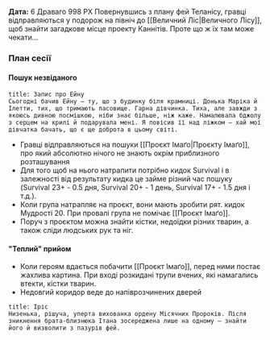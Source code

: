 **Дата:** 6 Драваго 998 РХ
Повернувшись з плану фей Теланісу, гравці відправляються у подорож на північ до [[Величний Ліс|Величного Лісу]], щоб знайти загадкове місце проекту Каннітів. Проте що ж їх там може чекати...

### План сесії
#### Пошук незвіданого
```ad-note
title: Запис про Ейну
Сьогодні бачив Ейну — ту, що з будинку біля крамниці. Донька Маріка й Ілетти, тих, що тримають пасовище. Гарна дівчинка. Тиха, але завжди з якоюсь дивною посмішкою, ніби знає більше, ніж каже. Намалювала бджолу з серцем на крилі й подарувала мені. Я повісив її над ліжком — хай мої дівчатка бачать, що є ще доброта в цьому світі.
```
- Гравці відправляються на пошуки [[Проєкт Імаґо|Проєкту Імаґо]], про який абсолютно нічого не знають окрім приблизного розташування
- Для того щоб на нього натрапити потрібно кидок Survival і в залежності від результату кидка це займе різний час пошуку (Survival 23+ - 0.5 дня, Survival 20+ - 1 день, Survival 17+ - 1.5 дня і т.д.).
- Коли група натрапляє на проєкт, вони мають зробити рят. кидок Мудрості 20. При провалі група не помічає [[Проєкт Імаґо]]. 
- Поруч з проєктом можна знайти кістки, недоїдки різних тварин, а також сліди людських рук та ніг.

#### "Теплий" прийом
- Коли героям вдається побачити [[Проєкт Імаґо]], перед ними постає жахлива картина. При вході розкидані трупи вчених, які намагались втекти, кістки тварин.
- Недовгий коридор веде до напіврозчинених дверей 
```ad-tldr
title: Іріс
Низенька, рішуча, уперта вихованка ордену Місячних Пророків. Після зникнення брата-близнюка Ітана зосереджена лише на одному — знайти його й визволити з пазурів фей.
```